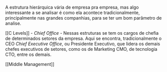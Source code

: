 A estrutura hierárquica vária de empresa pra empresa, mas algo interessante a se analisar é como ela acontece tradicionalmente, principalmente nas grandes companhias, para se ter um bom parâmetro de analise. 

[[C Levels]] - *Chief Office* - Nessas estruturas se tem os cargos de chefia de determinados setores da empresa. Aqui se encontra, tradicionalmente o CEO *Chief Executive Office*, ou Presidente Executivo, que lidera os demais chefes executivos de setores, como os de Marketing CMO, de tecnologia CTO, entre os demais.

[[Middle Management]]
